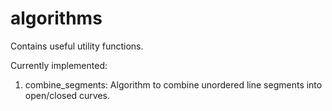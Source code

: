 # algorithms
Contains useful utility functions.

Currently implemented:
1. combine_segments: Algorithm to combine unordered line segments into open/closed curves.
